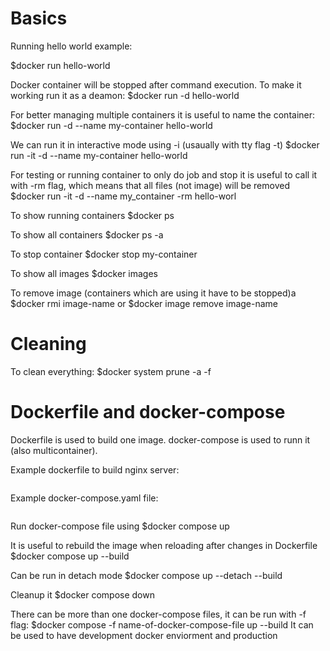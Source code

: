 # Basics

Running hello world example:

$docker run hello-world

Docker container will be stopped after command execution. To make it working run it as a deamon:
$docker run -d hello-world

For better managing multiple containers it is useful to name the container:
$docker run -d --name my-container hello-world

We can run it in interactive mode using -i (usaually with tty flag -t)
$docker run -it -d --name my-container hello-world

For testing or running container to only do job and stop it is useful to call it with -rm flag, which means that all files (not image) will be removed
$docker run -it -d --name my_container -rm hello-worl

To show running containers
$docker ps

To show all containers
$docker ps -a

To stop container
$docker stop my-container

To show all images
$docker images

To remove image (containers which are using it have to be stopped)a
$docker rmi image-name
or
$docker image remove image-name

# Cleaning

To clean everything:
$docker system prune -a -f

# Dockerfile and docker-compose

Dockerfile is used to build one image. docker-compose is used to runn it (also multicontainer).

Example dockerfile to build nginx server:
```

```

Example docker-compose.yaml file:
```

```

Run docker-compose file using
$docker compose up

It is useful to rebuild the image when reloading after changes in Dockerfile
$docker compose up --build

Can be run in detach mode
$docker compose up --detach --build

Cleanup it
$docker compose down

There can be more than one docker-compose files, it can be run with -f flag:
$docker compose -f name-of-docker-compose-file up --build
It can be used to have development docker enviorment and production
